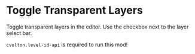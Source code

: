 # Toggle Transparent Layers

Toggle transparent layers in the editor. Use the checkbox next to the layer select bar.

`cvolton.level-id-api` is required to run this mod!